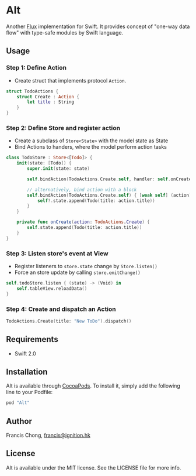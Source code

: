 # Alt

Another [Flux](https://facebook.github.io/flux/) implementation for Swift. It provides concept of "one-way data flow" with type-safe modules by Swift language.

## Usage

### Step 1: Define Action

- Create struct that implements protocol ``Action``.

```swift
struct TodoActions {
    struct Create : Action {
        let title : String
    }
}
```

### Step 2: Define Store and register action

- Create a subclass of ``Store<State>`` with the model state as State
- Bind Actions to handers, where the model perform action tasks

```swift
class TodoStore : Store<[Todo]> {
    init(state: [Todo]) {
        super.init(state: state)

        self.bindAction(TodoActions.Create.self, handler: self.onCreate)

        // alternatively, bind action with a block
        self.bindAction(TodoActions.Create.self) { [weak self] (action) -> () in
            self?.state.append(Todo(title: action.title))
        }
    }

    private func onCreate(action: TodoActions.Create) {
        self.state.append(Todo(title: action.title))
    }
}
```

### Step 3: Listen store's event at View

- Register listeners to ``store.state`` change by ``Store.listen()``
- Force an store update by calling ``store.emitChange()``

```swift
self.todoStore.listen { (state) -> (Void) in
    self.tableView.reloadData()
}
```

### Step 4: Create and dispatch an Action

```swift
TodoActions.Create(title: "New ToDo").dispatch()
```

## Requirements

- Swift 2.0

## Installation

Alt is available through [CocoaPods](http://cocoapods.org). To install
it, simply add the following line to your Podfile:

```ruby
pod "Alt"
```

## Author

Francis Chong, francis@ignition.hk

## License

Alt is available under the MIT license. See the LICENSE file for more info.